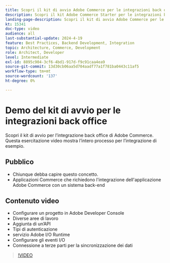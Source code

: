 ```yaml
---
title: Scopri il kit di avvio Adobe Commerce per le integrazioni back office
description: Scopri il kit Adobe Commerce Starter per le integrazioni back office. Questa dimostrazione video mostra la potenza e la facilità di connessione alle integrazioni di back office mediante questo approccio.
landing-page-description: Scopri il kit di avvio Adobe Commerce per le integrazioni back office
kt: 15341
doc-type: video
audience: all
last-substantial-update: 2024-4-19
feature: Best Practices, Backend Development, Integration
topic: Architecture, Commerce, Development
role: Architect, Developer
level: Intermediate
exl-id: 8895c904-3cf6-4bd1-917d-f9c91caa4ea9
source-git-commit: 13d30cb06aa5d704aadf77a1f781ba0443c11af5
workflow-type: tm+mt
source-wordcount: '137'
ht-degree: 0%

---
```


# Demo del kit di avvio per le integrazioni back office

Scopri il kit di avvio per l’integrazione back office di Adobe Commerce. Questa esercitazione video mostra l’intero processo per l’integrazione di esempio.

## Pubblico

* Chiunque debba capire questo concetto.
* Applicazioni Commerce che richiedono l&#39;integrazione dell&#39;applicazione Adobe Commerce con un sistema back-end

## Contenuto video

* Configurare un progetto in Adobe Developer Console
* Diverse aree di lavoro
* Aggiunta di un’API
* Tipi di autenticazione
* servizio Adobe I/O Runtime
* Configurare gli eventi I/O
* Connessione a terze parti per la sincronizzazione dei dati

>[!VIDEO](https://video.tv.adobe.com/v/3428629?learn=on)
